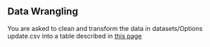 ## Data Wrangling
You are asked to clean and transform the data in datasets/Options update.csv 
into a table described in [this page](https://docs.google.com/document/d/1jzxk1itNAUgwmJIzWonfWh8PlGJTIb0yvbpnKrwbyJQ/edit?usp=sharing)

